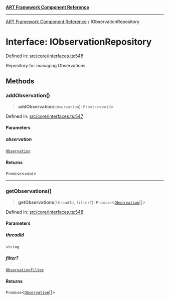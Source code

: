 [**ART Framework Component Reference**](../README.md)

***

[ART Framework Component Reference](../README.md) / IObservationRepository

# Interface: IObservationRepository

Defined in: [src/core/interfaces.ts:546](https://github.com/hashangit/ART/blob/389c66e54bc50d9dde33052d28a5a19571a13dbf/src/core/interfaces.ts#L546)

Repository for managing Observations.

## Methods

### addObservation()

> **addObservation**(`observation`): `Promise`\<`void`\>

Defined in: [src/core/interfaces.ts:547](https://github.com/hashangit/ART/blob/389c66e54bc50d9dde33052d28a5a19571a13dbf/src/core/interfaces.ts#L547)

#### Parameters

##### observation

[`Observation`](Observation.md)

#### Returns

`Promise`\<`void`\>

***

### getObservations()

> **getObservations**(`threadId`, `filter?`): `Promise`\<[`Observation`](Observation.md)[]\>

Defined in: [src/core/interfaces.ts:548](https://github.com/hashangit/ART/blob/389c66e54bc50d9dde33052d28a5a19571a13dbf/src/core/interfaces.ts#L548)

#### Parameters

##### threadId

`string`

##### filter?

[`ObservationFilter`](ObservationFilter.md)

#### Returns

`Promise`\<[`Observation`](Observation.md)[]\>
